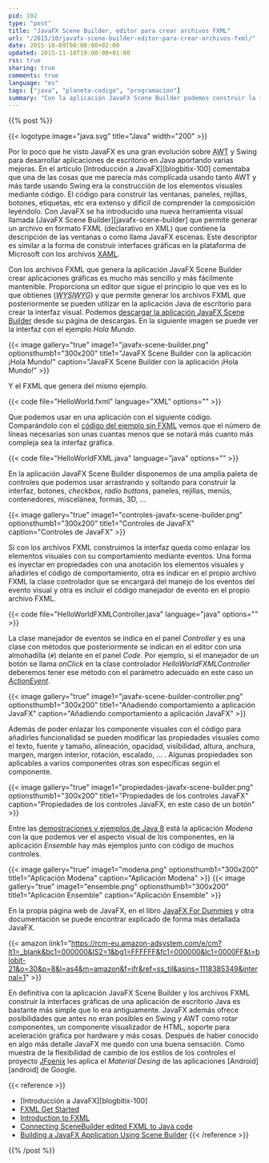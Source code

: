 ```yaml
---
pid: 102
type: "post"
title: "JavaFX Scene Builder, editor para crear archivos FXML"
url: "/2015/10/javafx-scene-builder-editor-para-crear-archivos-fxml/"
date: 2015-10-09T00:00:00+02:00
updated: 2015-11-10T19:00:00+01:00
rss: true
sharing: true
comments: true
language: "es"
tags: ["java", "planeta-codigo", "programacion"]
summary: "Con la aplicación JavaFX Scene Builder podemos construir la interfaz gráfica de una aplicación de escritorio Java de forma más sencilla. JavaFX Scene Builder genera archivos descriptores FXML que podemos cargar en la aplicación evitando la tediosa y no sencilla tarea de construir la interfaz gráfica mediante código. En el artículo comento la aplicación JavaFX Scene Builder, como usar los archivos FXML en una aplicación de escritorio, como asociar manejadores de eventos y como cambiar las propiedades de los controles."
---
```


{{% post %}}

{{< logotype image="java.svg" title="Java" width="200" >}}

Por lo poco que he visto JavaFX es una gran evolución sobre <abbr title="Abstract Window Toolkit">AWT</abbr> y Swing para desarrollar aplicaciones de escritorio en Java aportando varias mejoras. En el artículo [Introducción a JavaFX][blogbitix-100] comentaba que una de las cosas que me parecía más complicada usando tanto AWT y más tarde usando Swing era la construcción de los elementos visuales mediante código. El código para construir las ventanas, paneles, rejillas, botones, etiquetas, etc era extenso y difícil de comprender la composición leyéndolo. Con JavaFX se ha introducido una nueva herramienta visual llamada [JavaFX Scene Builder][javafx-scene-builder] que permite generar un archivo en formato FXML (declarativo en XML) que contiene la descripción de las ventanas o como llama JavaFX escenas. Este descriptor es similar a la forma de construir interfaces gráficas en la plataforma de Microsoft con los archivos [XAML](https://msdn.microsoft.com/en-us/library/cc295302.aspx).

Con los archivos FXML que genera la aplicación JavaFX Scene Builder crear aplicaciones gráficas es mucho más sencillo y más fácilmente mantenible. Proporciona un editor que sigue el principio lo que ves es lo que obtienes (<abbr title="What You See Is What You Get">_WYSIWYG_</abbr>) y que permite generar los archivos FXML que posteriormente se pueden utilizar en la aplicación Java de escritorio para crear la interfaz visual. Podemos [descargar la aplicación JavaFX Scene Builder](https://www.oracle.com/technetwork/java/javase/downloads/javafxscenebuilder-1x-archive-2199384.html) desde su página de descargas. En la siguiente imagen se puede ver la interfaz con el ejemplo _Hola Mundo_.

{{< image
    gallery="true"
    image1="javafx-scene-builder.png" optionsthumb1="300x200" title1="JavaFX Scene Builder con la aplicación ¡Hola Mundo!"
    caption="JavaFX Scene Builder con la aplicación ¡Hola Mundo!" >}}

Y el FXML que genera del mismo ejemplo.

{{< code file="HelloWorld.fxml" language="XML" options="" >}}

Que podemos usar en una aplicación con el siguiente código. Comparándolo con el [código del ejemplo sin FXML](https://github.com/picodotdev/blog-ejemplos/blob/master/HolaMundoJavaFX/src/main/java/io/github/picodotdev/javafx/HelloWorld.java) vemos que el número de líneas necesarias son unas cuantas menos que se notará más cuanto más compleja sea la interfaz gráfica.

{{< code file="HelloWorldFXML.java" language="java" options="" >}}

En la aplicación JavaFX Scene Builder disponemos de una amplia paleta de controles que podemos usar arrastrando y soltando para construir la interfaz, botones, _checkbox_, _radio buttons_, paneles, rejillas, menús, contenedores, miscelánea, formas, 3D, ...

{{< image
    gallery="true"
    image1="controles-javafx-scene-builder.png" optionsthumb1="300x200" title1="Controles de JavaFX"
    caption="Controles de JavaFX" >}}

Si con los archivos FXML construimos la interfaz queda como enlazar los elementos visuales con su comportamiento mediante eventos. Una forma es inyectar en propiedades con una anotación los elementos visuales y añadirles el código de comportamiento, otra es indicar en el propio archivo FXML la clase controlador que se encargará del manejo de los eventos del evento visual y otra es incluir el código manejador de evento en el propio archivo FXML.

{{< code file="HelloWorldFXMLController.java" language="java" options="" >}}

La clase manejador de eventos se indica en el panel _Controller_ y es una clase con métodos que posteriormente se indican en el editor con una almohadilla (<code>#</code>) delante en el panel _Code_. Por ejemplo, si el manejador de un botón se llama _onClick_ en la clase controlador _HelloWorldFXMLController_ deberemos tener ese método con el parámetro adecuado en este caso un [_ActionEvent_](https://docs.oracle.com/javase/8/javafx/api/javafx/event/ActionEvent.html).

{{< image
    gallery="true"
    image1="javafx-scene-builder-controller.png" optionsthumb1="300x200" title1="Añadiendo comportamiento a aplicación JavaFX"
    caption="Añadiendo comportamiento a aplicación JavaFX" >}}

Además de poder enlazar los componente visuales con el código para añadirles funcionalidad se pueden modificar las propiedades visuales como el texto, fuente y tamaño, alineación, opacidad, visibilidad, altura, anchura, margen, margen interior, rotación, escalado, ... . Algunas propiedades son aplicables a varios componentes otras son específicas según el componente.

{{< image
    gallery="true"
    image1="propiedades-javafx-scene-builder.png" optionsthumb1="300x200" title1="Propiedades de los controles JavaFX"
    caption="Propiedades de los controles JavaFX, en este caso de un botón" >}}

Entre las [demostraciones y ejemplos de Java 8](https://www.oracle.com/technetwork/java/javase/downloads/index.html) está la aplicación _Modena_ con la que podemos ver el aspecto visual de los componentes, en la aplicación _Ensemble_ hay más ejemplos junto con código de muchos controles.

{{< image
    gallery="true"
    image1="modena.png" optionsthumb1="300x200" title1="Aplicación Modena"
    caption="Aplicación Modena" >}}
{{< image
    gallery="true"
    image1="ensemble.png" optionsthumb1="300x200" title1="Aplicación Ensemble"
    caption="Aplicación Ensemble" >}}

En la propia página web de JavaFX, en el libro [JavaFX For Dummies](https://amzn.to/2ZQN8kp) y otra documentación se puede encontrar explicado de forma más detallada JavaFX.

{{< amazon
    link1="https://rcm-eu.amazon-adsystem.com/e/cm?lt1=_blank&bc1=000000&IS2=1&bg1=FFFFFF&fc1=000000&lc1=0000FF&t=blobit-21&o=30&p=8&l=as4&m=amazon&f=ifr&ref=ss_til&asins=1118385349&internal=1" >}}

En definitiva con la aplicación JavaFX Scene Builder y los archivos FXML construir la interfaces gráficas de una aplicación de escritorio Java es bastante más simple que lo era antiguamente. JavaFX además ofrece posibilidades que antes no eran posibles en Swing y AWT como rotar componentes, un componente visualizador de HTML, soporte para aceleración gráfica por hardware y más cosas. Después de haber conocido en algo más detalle JavaFX me quedo con una buena sensación. Como muestra de la flexibilidad de cambio de los estilos de los controles el proyecto [JFoenix](http://www.jfoenix.com/) les aplica el _Material Desing_ de las aplicaciones [Android][android] de Google.

{{< reference >}}
* [Introducción a JavaFX][blogbitix-100]
* [FXML Get Started](https://docs.oracle.com/javafx/2/fxml_get_started/jfxpub-fxml_get_started.htm)
* [Introduction to FXML](https://docs.oracle.com/javafx/2/api/javafx/fxml/doc-files/introduction_to_fxml.html)
* [Connecting SceneBuilder edited FXML to Java code](https://blogs.oracle.com/jmxetc/entry/connecting_scenebuilder_edited_fxml_to)
* [Building a JavaFX Application Using Scene Builder](https://docs.oracle.com/javase/8/scene-builder-2/get-started-tutorial/jfxsb-get_started.htm#JSBGS101)
{{< /reference >}}

{{% /post %}}

